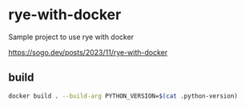 # rye-with-docker

Sample project to use rye with docker

https://sogo.dev/posts/2023/11/rye-with-docker

## build

```sh
docker build . --build-arg PYTHON_VERSION=$(cat .python-version)
```
